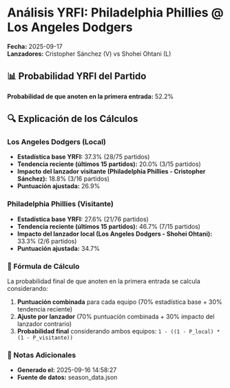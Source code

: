 # Análisis YRFI: Philadelphia Phillies @ Los Angeles Dodgers

**Fecha:** 2025-09-17  
**Lanzadores:** Cristopher Sánchez (V) vs Shohei Ohtani (L)

## 📊 Probabilidad YRFI del Partido

**Probabilidad de que anoten en la primera entrada:** 52.2%

## 🔍 Explicación de los Cálculos

### Los Angeles Dodgers (Local)
- **Estadística base YRFI:** 37.3% (28/75 partidos)
- **Tendencia reciente (últimos 15 partidos):** 20.0% (3/15 partidos)
- **Impacto del lanzador visitante (Philadelphia Phillies - Cristopher Sánchez):** 18.8% (3/16 partidos)
- **Puntuación ajustada:** 26.9%

### Philadelphia Phillies (Visitante)
- **Estadística base YRFI:** 27.6% (21/76 partidos)
- **Tendencia reciente (últimos 15 partidos):** 46.7% (7/15 partidos)
- **Impacto del lanzador local (Los Angeles Dodgers - Shohei Ohtani):** 33.3% (2/6 partidos)
- **Puntuación ajustada:** 34.7%

### 📝 Fórmula de Cálculo

La probabilidad final de que anoten en la primera entrada se calcula considerando:
1. **Puntuación combinada** para cada equipo (70% estadística base + 30% tendencia reciente)
2. **Ajuste por lanzador** (70% puntuación combinada + 30% impacto del lanzador contrario)
3. **Probabilidad final** considerando ambos equipos: `1 - ((1 - P_local) * (1 - P_visitante))`

### 📌 Notas Adicionales

- **Generado el:** 2025-09-16 14:58:27
- **Fuente de datos:** season_data.json
